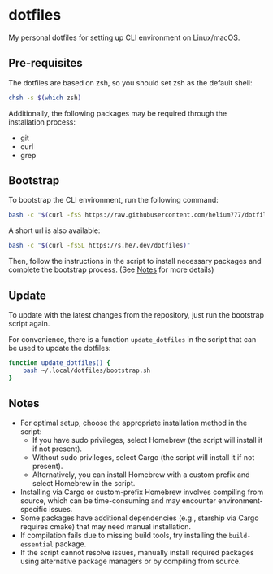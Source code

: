 # dotfiles

My personal dotfiles for setting up CLI environment on Linux/macOS.

## Pre-requisites

The dotfiles are based on zsh, so you should set zsh as the default shell:

```bash
chsh -s $(which zsh)
```

Additionally, the following packages may be required through the installation process:

- git
- curl
- grep

## Bootstrap

To bootstrap the CLI environment, run the following command:

```bash
bash -c "$(curl -fsS https://raw.githubusercontent.com/helium777/dotfiles/main/bootstrap.sh)"
```

A short url is also available:

```bash
bash -c "$(curl -fsSL https://s.he7.dev/dotfiles)"
```

Then, follow the instructions in the script to install necessary packages and complete the bootstrap process. (See [Notes](#notes) for more details)

## Update

To update with the latest changes from the repository, just run the bootstrap script again.

For convenience, there is a function `update_dotfiles` in the script that can be used to update the dotfiles:

```bash
function update_dotfiles() {
    bash ~/.local/dotfiles/bootstrap.sh
}
```

## Notes

- For optimal setup, choose the appropriate installation method in the script:
  - If you have sudo privileges, select Homebrew (the script will install it if not present).
  - Without sudo privileges, select Cargo (the script will install it if not present).
  - Alternatively, you can install Homebrew with a custom prefix and select Homebrew in the script.
- Installing via Cargo or custom-prefix Homebrew involves compiling from source, which can be time-consuming and may encounter environment-specific issues.
- Some packages have additional dependencies (e.g., starship via Cargo requires cmake) that may need manual installation.
- If compilation fails due to missing build tools, try installing the `build-essential` package.
- If the script cannot resolve issues, manually install required packages using alternative package managers or by compiling from source.
